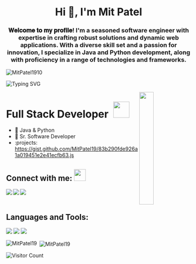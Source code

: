 <!-- Header -->
<h1 align="center">Hi 👋, I'm Mit Patel</h1>
<h3 align="center">𝐖𝐞𝐥𝐜𝐨𝐦𝐞 𝐭𝐨 𝐦𝐲 𝐩𝐫𝐨𝐟𝐢𝐥𝐞! I'm a seasoned software engineer with expertise in crafting robust solutions and dynamic web applications. With a diverse skill set and a passion for innovation, I specialize in Java and Python development, along with proficiency in a range of technologies and frameworks.</h3>

<!-- Profile Views -->
<p align="left"> <img src="https://komarev.com/ghpvc/?username=MitPatel19&label=Profile%20views&color=0e75b6&style=flat" alt="MitPatel1910" /> </p>

<!-- Typing Animation -->
<p align="left"> <img src="https://readme-typing-svg.herokuapp.com?color=F77222&size=29&multiline=true&width=700&lines=Welcome+To+Mit's+GitHub+Profile" alt="Typing SVG" /> </p>

<!-- Image -->
<a href="#"><img width="28%" height="auto" align="right" src="https://imgur.com/a/9M17AlB"/></a>

<!-- Introduction -->
# Full Stack Developer </b>&nbsp;<img src="https://github.com/TheDudeThatCode/TheDudeThatCode/blob/master/Assets/Designer.gif" height="44px">

- :seedling: Java & Python
- :telescope: Sr. Software Developer
- :projects: https://gist.github.com/MitPatel19/83b290fde926a1a019451e2e41ecfb63.js
## Connect with me: <img src="https://github.com/TheDudeThatCode/TheDudeThatCode/blob/master/Assets/Handshake.gif" height="32px">

<a href="https://www.linkedin.com/in/mitpatel1910/" target="blank" >
  <img align="left"  src="https://img.shields.io/badge/LinkedIn-0077B5?style=for-the-badge&logo=linkedin&logoColor=white" />
</a>
<a href="https://www.instagram.com/mitpatel_2404/">
  <img align="left"  src="https://img.shields.io/badge/Instagram-E4405F?style=for-the-badge&logo=instagram&logoColor=white" />
</a>
<a href="pmit9114@gmail.com">
  <img align="left"src="https://img.shields.io/badge/Gmail-D14836?style=for-the-badge&logo=gmail&logoColor=white" />
</a>

<br>
<br>

## Languages and Tools:
<!-- Replace the badge URLs with your desired languages/tools -->
![](https://img.shields.io/badge/HTML5-E34F26?style=for-the-badge&logo=html5&logoColor=white)
![](https://img.shields.io/badge/JavaScript-F7DF1E?style=for-the-badge&logo=javascript&logoColor=black)
![](https://img.shields.io/badge/CSS3-1572B6?style=for-the-badge&logo=css3&logoColor=white)
<!-- Add more badges for your languages/tools -->

<!-- GitHub Stats -->
<p><img align="left" src="https://github-readme-stats.vercel.app/api/top-langs?username=MitPatel19&show_icons=true&locale=en&layout=compact" alt="MitPatel19" /></p>

<p>&nbsp;<img align="center" src="https://github-readme-stats.vercel.app/api?username=MitPatel19&show_icons=true&locale=en" alt="MitPatel19" /></p>

<!-- Visitor Counter -->
![Visitor Count](https://komarev.com/ghpvc/?username=MitPatel19&color=orange&style=flat-square)
